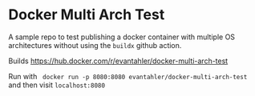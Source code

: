 # Docker Multi Arch Test

A sample repo to test publishing a docker container with multiple OS architectures without using the `buildx` github action.

Builds https://hub.docker.com/r/evantahler/docker-multi-arch-test

Run with ` docker run -p 8080:8080 evantahler/docker-multi-arch-test` and then visit `localhost:8080`
